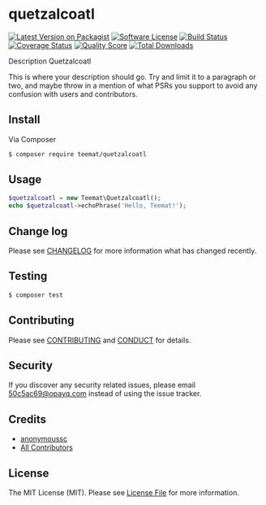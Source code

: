 # quetzalcoatl

[![Latest Version on Packagist][ico-version]][link-packagist]
[![Software License][ico-license]](LICENSE.md)
[![Build Status][ico-travis]][link-travis]
[![Coverage Status][ico-scrutinizer]][link-scrutinizer]
[![Quality Score][ico-code-quality]][link-code-quality]
[![Total Downloads][ico-downloads]][link-downloads]

Description Quetzalcoatl

This is where your description should go. Try and limit it to a paragraph or two, and maybe throw in a mention of what
PSRs you support to avoid any confusion with users and contributors.

## Install

Via Composer

``` bash
$ composer require teemat/quetzalcoatl
```

## Usage

``` php
$quetzalcoatl = new Teemat\Quetzalcoatl();
echo $quetzalcoatl->echoPhrase('Hello, Teemat!');
```

## Change log

Please see [CHANGELOG](CHANGELOG.md) for more information what has changed recently.

## Testing

``` bash
$ composer test
```

## Contributing

Please see [CONTRIBUTING](CONTRIBUTING.md) and [CONDUCT](CONDUCT.md) for details.

## Security

If you discover any security related issues, please email 50c5ac69@opayq.com instead of using the issue tracker.

## Credits

- [anonymoussc][link-author]
- [All Contributors][link-contributors]

## License

The MIT License (MIT). Please see [License File](LICENSE.md) for more information.

[ico-version]: https://img.shields.io/packagist/v/teemat/quetzalcoatl.svg?style=flat-square
[ico-license]: https://img.shields.io/badge/license-MIT-brightgreen.svg?style=flat-square
[ico-travis]: https://img.shields.io/travis/teemat/quetzalcoatl/master.svg?style=flat-square
[ico-scrutinizer]: https://img.shields.io/scrutinizer/coverage/g/teemat/quetzalcoatl.svg?style=flat-square
[ico-code-quality]: https://img.shields.io/scrutinizer/g/teemat/quetzalcoatl.svg?style=flat-square
[ico-downloads]: https://img.shields.io/packagist/dt/teemat/quetzalcoatl.svg?style=flat-square

[link-packagist]: https://packagist.org/packages/teemat/quetzalcoatl
[link-travis]: https://travis-ci.org/teemat/quetzalcoatl
[link-scrutinizer]: https://scrutinizer-ci.com/g/teemat/quetzalcoatl/code-structure
[link-code-quality]: https://scrutinizer-ci.com/g/teemat/quetzalcoatl
[link-downloads]: https://packagist.org/packages/teemat/quetzalcoatl
[link-author]: https://github.com/teemat
[link-contributors]: ../../contributors
